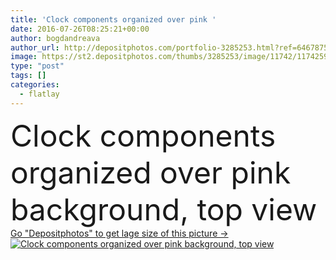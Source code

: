 ```yaml
---
title: 'Clock components organized over pink '
date: 2016-07-26T08:25:21+00:00
author: bogdandreava
author_url: http://depositphotos.com/portfolio-3285253.html?ref=64678756
image: https://st2.depositphotos.com/thumbs/3285253/image/11742/117425912/api_thumb_450.jpg?forcejpeg=true
type: "post"
tags: []
categories: 
  - flatlay
---
```

<div aling="center">
            <font size="60"> Clock components organized over pink background, top view</font>   
</div>
<div>
    <a href='https://depositphotos.com/117425912/stock-photo-clock-components-organized-over-pink.html?ref=64678756' target=_blank > Go "Depositphotos" to get lage size of this picture ->
        <img href='https://depositphotos.com/117425912/stock-photo-clock-components-organized-over-pink.html?ref=64678756' src='https://st2.depositphotos.com/3285253/11742/i/950/depositphotos_117425912-stock-photo-clock-components-organized-over-pink.jpg?forcejpeg=true' alt='Clock components organized over pink background, top view' >
    </a>
</div>
